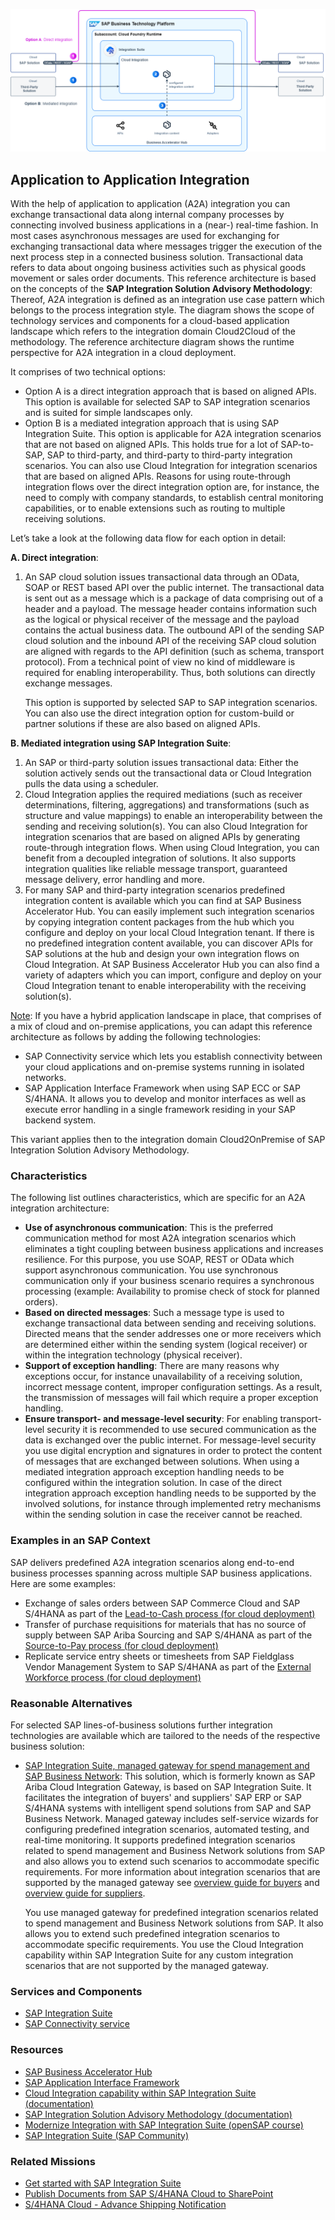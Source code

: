 <!-- dc-ref-arch-metadata : 
    {
        "id": "ref-arch-application-integration",
        "name": "Application to Application Integration",
        "shortDescription": "With the help of application-to-application (A2A) integration you can exchange transactional data along internal company processes by connecting involved business applications in a (near-) real-time fashion.",
        "archDiagramLink": "images/ref-arch-a2a-integration.png",
        "tags": "Integration",
        "category": "Integration"
    }
dc-ref-arch-metadata  -->
![](images/ref-arch-a2a-integration.png)
<!-- dc-ref-arch-detail-page-start -->
## **Application to Application Integration**
With the help of application to application (A2A) integration you can exchange transactional data along internal company processes by connecting involved business applications in a (near-) real-time fashion. In most cases asynchronous messages are used for exchanging for exchanging transactional data where messages trigger the execution of the next process step in a connected business solution. Transactional data refers to data about ongoing business activities such as physical goods movement or sales order documents.
This reference architecture is based on the concepts of the **SAP Integration Solution Advisory Methodology**: Thereof, A2A integration is defined as an integration use case pattern which belongs to the process integration style. The diagram shows the scope of technology services and components for a cloud-based application landscape which refers to the integration domain Cloud2Cloud of the methodology. 
The reference architecture diagram shows the runtime perspective for A2A integration in a cloud deployment.

It comprises of two technical options:
- Option A is a direct integration approach that is based on aligned APIs. This option is available for selected SAP to SAP integration scenarios and is suited for simple landscapes only.
- Option B is a mediated integration approach that is using SAP Integration Suite. This option is applicable for A2A integration scenarios that are not based on aligned APIs. This holds true for a lot of SAP-to-SAP, SAP to third-party, and third-party to third-party integration scenarios. You can also use Cloud Integration for integration scenarios that are based on aligned APIs. Reasons for using route-through integration flows over the direct integration option are, for instance, the need to comply with company standards, to establish central monitoring capabilities, or to enable extensions such as routing to multiple receiving solutions.

Let’s take a look at the following data flow for each option in detail:

**A.	Direct integration**: 
1.	An SAP cloud solution issues transactional data through an OData, SOAP or REST based API over the public internet. The transactional data is sent out as a message which is a package of data comprising out of a header and a payload. The message header contains information such as the logical or physical receiver of the message and the payload contains the actual business data. The outbound API of the sending SAP cloud solution and the inbound API of the receiving SAP cloud solution are aligned with regards to the API definition (such as schema, transport protocol). From a technical point of view no kind of middleware is required for enabling interoperability. Thus, both solutions can directly exchange messages.
   
    This option is supported by selected SAP to SAP integration scenarios. You can also use the direct integration option for custom-build or partner solutions if these are also based on aligned APIs. 

**B.	Mediated integration using SAP Integration Suite**:
1.	An SAP or third-party solution issues transactional data: Either the solution actively sends out the transactional data or Cloud Integration pulls the data using a scheduler.
2.	Cloud Integration applies the required mediations (such as receiver determinations, filtering, aggregations) and transformations (such as structure and value mappings) to enable an interoperability between the sending and receiving solution(s). You can also Cloud Integration for integration scenarios that are based on aligned APIs by generating route-through integration flows. When using Cloud Integration, you can benefit from a decoupled integration of solutions. It also supports integration qualities like reliable message transport, guaranteed message delivery, error handling and more.
3.	For many SAP and third-party integration scenarios predefined integration content is available which you can find at SAP Business Accelerator Hub. You can easily implement such integration scenarios by copying integration content packages from the hub which you configure and deploy on your local Cloud Integration tenant. If there is no predefined integration content available, you can discover APIs for SAP solutions at the hub and design your own integration flows on Cloud Integration. At SAP Business Accelerator Hub you can also find a variety of adapters which you can import, configure and deploy on your Cloud Integration tenant to enable interoperability with the receiving solution(s).

<ins>Note</ins>: If you have a hybrid application landscape in place, that comprises of a mix of cloud and on-premise applications, you can adapt this reference architecture as follows by adding the following technologies:
- SAP Connectivity service which lets you establish connectivity between your cloud applications and on-premise systems running in isolated networks.
- SAP Application Interface Framework when using SAP ECC or SAP S/4HANA. It allows you to develop and monitor interfaces as well as execute error handling in a single framework residing in your SAP backend system.
  
This variant applies then to the integration domain Cloud2OnPremise of SAP Integration Solution Advisory Methodology.


### Characteristics
The following list outlines characteristics, which are specific for an A2A integration architecture:
- **Use of asynchronous communication**: This is the preferred communication method for most A2A integration scenarios which eliminates a tight coupling between business applications and increases resilience. For this purpose, you use SOAP, REST or OData which support asynchronous communication. You use synchronous communication only if your business scenario requires a synchronous processing (example: Availability to promise check of stock for planned orders).
- **Based on directed messages**: Such a message type is used to exchange transactional data between sending and receiving solutions. Directed means that the sender addresses one or more receivers which are determined either within the sending system (logical receiver) or within the integration technology (physical receiver).
- **Support of exception handling**: There are many reasons why exceptions occur, for instance unavailability of a receiving solution, incorrect message content, improper configuration settings. As a result, the transmission of messages will fail which require a proper exception handling.
- **Ensure transport- and message-level security**: For enabling transport-level security it is recommended to use secured communication as the data is exchanged over the public internet. For message-level security you use digital encryption and signatures in order to protect the content of messages that are exchanged between solutions. When using a mediated integration approach exception handling needs to be configured within the integration solution. In case of the direct integration approach exception handling needs to be supported by the involved solutions, for instance through implemented retry mechanisms within the sending solution in case the receiver cannot be reached.

### Examples in an SAP Context
SAP delivers predefined A2A integration scenarios along end-to-end business processes spanning across multiple SAP business applications. Here are some examples:
- Exchange of sales orders between SAP Commerce Cloud and SAP S/4HANA as part of the [Lead-to-Cash process (for cloud deployment)](https://api.sap.com/dfd/LC1C1-DFDTransactionalDataFlows)
- Transfer of purchase requisitions for materials that has no source of supply between SAP Ariba Sourcing and SAP S/4HANA as part of the [Source-to-Pay process (for cloud deployment)](https://api.sap.com/dfd/SP1C1-DFDTransactionalDataFlows)
- Replicate service entry sheets or timesheets from SAP Fieldglass Vendor Management System to SAP S/4HANA as part of the [External Workforce process (for cloud deployment)](https://api.sap.com/dfd/EW1H1-DFDTransactionalDataFlows)

### Reasonable Alternatives
For selected SAP lines-of-business solutions further integration technologies are available which are tailored to the needs of the respective business solution:

- [SAP Integration Suite, managed gateway for spend management and SAP Business Network](https://help.sap.com/docs/sisgw?locale=en-US): This solution, which is formerly known as SAP Ariba Cloud Integration Gateway, is based on SAP Integration Suite. It facilitates the integration of buyers' and suppliers' SAP ERP or SAP S/4HANA systems with intelligent spend solutions from SAP and SAP Business Network. Managed gateway includes self-service wizards for configuring predefined integration scenarios, automated testing, and real-time monitoring. It supports predefined integration scenarios related to spend management and Business Network solutions from SAP and also allows you to extend such scenarios to accommodate specific requirements. For more information about integration scenarios that are supported by the managed gateway see [overview guide for buyers](https://help.sap.com/docs/ARIBA_CIG/1b1724b5f3e248568430b640c0412c24/dabf918d862847728f00d80025e38f28.html?locale=en-US) and [overview guide for suppliers](https://help.sap.com/docs/ARIBA_CIG/791693e960f6494b8ea0a0bae07d406c/f13af7d9e5ea4bee9afb40249063833d.html?locale=en-US).

    You use managed gateway for predefined integration scenarios related to spend management and Business Network solutions from SAP. It also allows you to extend such predefined integration scenarios to accommodate specific requirements. You use the Cloud Integration capability within SAP Integration Suite for any custom integration scenarios that are not supported by the managed gateway.
<!-- dc-ref-arch-detail-page-end -->

### Services and Components
<!-- dc-ref-arch-services-start -->
- [SAP Integration Suite](https://discovery-center.cloud.sap/serviceCatalog/integration-suite?region=all)
- [SAP Connectivity service](https://discovery-center.cloud.sap/serviceCatalog/connectivity-service?region=all)
<!-- dc-ref-arch-services-end -->

### Resources
<!-- dc-ref-arch-resources-start -->
- [SAP Business Accelerator Hub](https://hub.sap.com)
- [SAP Application Interface Framework](https://help.sap.com/docs/SAP_APPLICATION_INTERFACE_FRAMEWORK_OVERVIEW)
- [Cloud Integration capability within SAP Integration Suite (documentation)](https://help.sap.com/docs/cloud-integration)
- [SAP Integration Solution Advisory Methodology (documentation)](https://help.sap.com/docs/architecture_guidance/f64ada51d9f44c83a751b96f955aad5a/85bcc8675d3e42718279bf7b87dafc2d.html?locale=en-US)
- [Modernize Integration with SAP Integration Suite (openSAP course)](https://open.sap.com/courses/btp3)
- [SAP Integration Suite (SAP Community)](https://community.sap.com/topics/integration-suite)
<!-- dc-ref-arch-resources-end -->

### Related Missions
<!-- dc-ref-arch-related-missions-start -->
- [Get started with SAP Integration Suite](https://discovery-center.cloud.sap/missiondetail/3258/3327/)
- [Publish Documents from SAP S/4HANA Cloud to SharePoint](https://discovery-center.cloud.sap/missiondetail/3324/3365/)
- [S/4HANA Cloud - Advance Shipping Notification](https://discovery-center.cloud.sap/missiondetail/3324/3365/)

<!-- dc-ref-arch-related-missions-end -->
